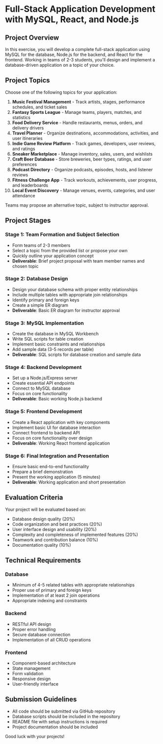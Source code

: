 # Full-Stack Application Development with MySQL, React, and Node.js

## Project Overview
In this exercise, you will develop a complete full-stack application using MySQL for the database, Node.js for the backend, and React for the frontend. Working in teams of 2-3 students, you'll design and implement a database-driven application on a topic of your choice.

## Project Topics
Choose one of the following topics for your application:

1. **Music Festival Management** - Track artists, stages, performance schedules, and ticket sales
2. **Fantasy Sports League** - Manage teams, players, matches, and statistics
3. **Food Delivery Service** - Handle restaurants, menus, orders, and delivery drivers
4. **Travel Planner** - Organize destinations, accommodations, activities, and user itineraries
5. **Indie Game Review Platform** - Track games, developers, user reviews, and ratings
6. **Sneaker Marketplace** - Manage inventory, sales, users, and wishlists
7. **Craft Beer Database** - Store breweries, beer types, ratings, and user preferences
8. **Podcast Directory** - Organize podcasts, episodes, hosts, and listener reviews
9. **Fitness Challenge App** - Track workouts, achievements, user progress, and leaderboards
10. **Local Event Discovery** - Manage venues, events, categories, and user attendance

Teams may propose an alternative topic, subject to instructor approval.

## Project Stages

### Stage 1: Team Formation and Subject Selection
- Form teams of 2-3 members
- Select a topic from the provided list or propose your own
- Quickly outline your application concept
- **Deliverable**: Brief project proposal with team member names and chosen topic

### Stage 2: Database Design
- Design your database schema with proper entity relationships
- Include multiple tables with appropriate join relationships
- Identify primary and foreign keys
- Create a simple ER diagram
- **Deliverable**: Basic ER diagram for instructor approval

### Stage 3: MySQL Implementation
- Create the database in MySQL Workbench
- Write SQL scripts for table creation
- Implement basic constraints and relationships
- Add sample data (3-5 records per table)
- **Deliverable**: SQL scripts for database creation and sample data

### Stage 4: Backend Development
- Set up a Node.js/Express server
- Create essential API endpoints
- Connect to MySQL database
- Focus on core functionality
- **Deliverable**: Basic working Node.js backend

### Stage 5: Frontend Development
- Create a React application with key components
- Implement basic UI for database interaction
- Connect frontend to backend API
- Focus on core functionality over design
- **Deliverable**: Working React frontend application

### Stage 6: Final Integration and Presentation
- Ensure basic end-to-end functionality
- Prepare a brief demonstration
- Present the working application (5 minutes)
- **Deliverable**: Working application and short presentation

## Evaluation Criteria
Your project will be evaluated based on:

- Database design quality (20%)
- Code organization and best practices (20%)
- User interface design and usability (20%)
- Complexity and completeness of implemented features (20%)
- Teamwork and contribution balance (10%)
- Documentation quality (10%)

## Technical Requirements

### Database
- Minimum of 4-5 related tables with appropriate relationships
- Proper use of primary and foreign keys
- Implementation of at least 2 join operations
- Appropriate indexing and constraints

### Backend
- RESTful API design
- Proper error handling
- Secure database connection
- Implementation of all CRUD operations

### Frontend
- Component-based architecture
- State management
- Form validation
- Responsive design
- User-friendly interface

## Submission Guidelines
- All code should be submitted via GitHub repository
- Database scripts should be included in the repository
- README file with setup instructions is required
- Project documentation should be included


Good luck with your projects!

